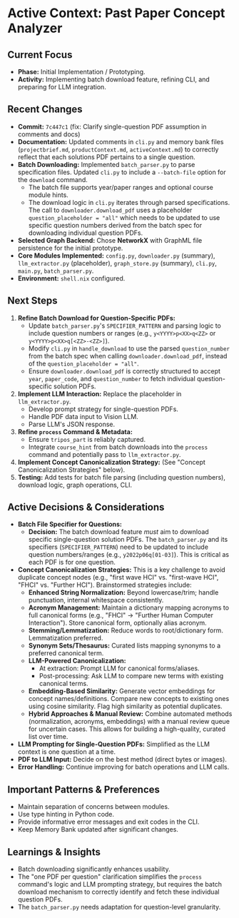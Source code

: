 # Active Context: Past Paper Concept Analyzer

## Current Focus

*   **Phase:** Initial Implementation / Prototyping.
*   **Activity:** Implementing batch download feature, refining CLI, and preparing for LLM integration.

## Recent Changes

*   **Commit:** `7c447c1` (fix: Clarify single-question PDF assumption in comments and docs)
*   **Documentation:** Updated comments in `cli.py` and memory bank files (`projectbrief.md`, `productContext.md`, `activeContext.md`) to correctly reflect that each solutions PDF pertains to a single question.
*   **Batch Downloading:** Implemented `batch_parser.py` to parse specification files. Updated `cli.py` to include a `--batch-file` option for the `download` command.
    *   The batch file supports year/paper ranges and optional course module hints.
    *   The download logic in `cli.py` iterates through parsed specifications. The call to `downloader.download_pdf` uses a placeholder `question_placeholder = "all"` which needs to be updated to use specific question numbers derived from the batch spec for downloading individual question PDFs.
*   **Selected Graph Backend:** Chose **NetworkX** with GraphML file persistence for the initial prototype.
*   **Core Modules Implemented:** `config.py`, `downloader.py` (summary), `llm_extractor.py` (placeholder), `graph_store.py` (summary), `cli.py`, `main.py`, `batch_parser.py`.
*   **Environment:** `shell.nix` configured.

## Next Steps

1.  **Refine Batch Download for Question-Specific PDFs:**
    *   Update `batch_parser.py`'s `SPECIFIER_PATTERN` and parsing logic to include question numbers or ranges (e.g., `y<YYYY>p<XX>q<ZZ>` or `y<YYYY>p<XX>q[<ZZ>-<ZZ>]`).
    *   Modify `cli.py` in `handle_download` to use the parsed `question_number` from the batch spec when calling `downloader.download_pdf`, instead of the `question_placeholder = "all"`.
    *   Ensure `downloader.download_pdf` is correctly structured to accept `year`, `paper_code`, and `question_number` to fetch individual question-specific solution PDFs.
2.  **Implement LLM Interaction:** Replace the placeholder in `llm_extractor.py`.
    *   Develop prompt strategy for single-question PDFs.
    *   Handle PDF data input to Vision LLM.
    *   Parse LLM's JSON response.
3.  **Refine `process` Command & Metadata:**
    *   Ensure `tripos_part` is reliably captured.
    *   Integrate `course_hint` from batch downloads into the `process` command and potentially pass to `llm_extractor.py`.
4.  **Implement Concept Canonicalization Strategy:** (See "Concept Canonicalization Strategies" below).
5.  **Testing:** Add tests for batch file parsing (including question numbers), download logic, graph operations, CLI.

## Active Decisions & Considerations

*   **Batch File Specifier for Questions:**
    *   **Decision:** The batch download feature *must* aim to download specific single-question solution PDFs. The `batch_parser.py` and its specifiers (`SPECIFIER_PATTERN`) need to be updated to include question numbers/ranges (e.g., `y2022p06q[01-03]`). This is critical as each PDF is for one question.
*   **Concept Canonicalization Strategies:** This is a key challenge to avoid duplicate concept nodes (e.g., "first wave HCI" vs. "first-wave HCI", "FHCI" vs. "Further HCI"). Brainstormed strategies include:
    *   **Enhanced String Normalization:** Beyond lowercase/trim; handle punctuation, internal whitespace consistently.
    *   **Acronym Management:** Maintain a dictionary mapping acronyms to full canonical forms (e.g., "FHCI" -> "Further Human Computer Interaction"). Store canonical form, optionally alias acronym.
    *   **Stemming/Lemmatization:** Reduce words to root/dictionary form. Lemmatization preferred.
    *   **Synonym Sets/Thesaurus:** Curated lists mapping synonyms to a preferred canonical term.
    *   **LLM-Powered Canonicalization:**
        *   At extraction: Prompt LLM for canonical forms/aliases.
        *   Post-processing: Ask LLM to compare new terms with existing canonical terms.
    *   **Embedding-Based Similarity:** Generate vector embeddings for concept names/definitions. Compare new concepts to existing ones using cosine similarity. Flag high similarity as potential duplicates.
    *   **Hybrid Approaches & Manual Review:** Combine automated methods (normalization, acronyms, embeddings) with a manual review queue for uncertain cases. This allows for building a high-quality, curated list over time.
*   **LLM Prompting for Single-Question PDFs:** Simplified as the LLM context is one question at a time.
*   **PDF to LLM Input:** Decide on the best method (direct bytes or images).
*   **Error Handling:** Continue improving for batch operations and LLM calls.

## Important Patterns & Preferences

*   Maintain separation of concerns between modules.
*   Use type hinting in Python code.
*   Provide informative error messages and exit codes in the CLI.
*   Keep Memory Bank updated after significant changes.

## Learnings & Insights

*   Batch downloading significantly enhances usability.
*   The "one PDF per question" clarification simplifies the `process` command's logic and LLM prompting strategy, but requires the batch download mechanism to correctly identify and fetch these individual question PDFs.
*   The `batch_parser.py` needs adaptation for question-level granularity.

